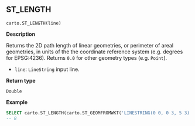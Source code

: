## ST_LENGTH

```sql:signature
carto.ST_LENGTH(line)
```

**Description**

Returns the 2D path length of linear geometries, or perimeter of areal geometries, in units of the the coordinate reference system (e.g. degrees for EPSG:4236). Returns `0.0` for other geometry types (e.g. `Point`).

* `line`: `LineString` input line.

**Return type**

`Double`

**Example**

```sql
SELECT carto.ST_LENGTH(carto.ST_GEOMFROMWKT('LINESTRING(0 0, 0 3, 5 3)'));
-- 8
```
